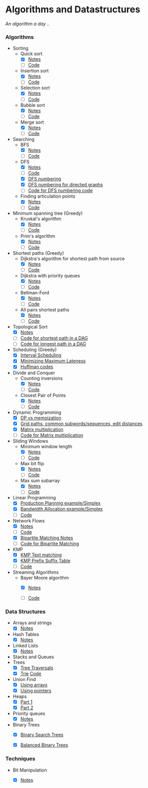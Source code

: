 # Algorithms and Datastructures
_An algorithm a day .._  


### Algorithms 

* Sorting
  - Quick sort
    - [x] [Notes](Algorithms/Sorting/Quick_sort.pdf)
    - [ ] [Code](Algorithms/Sorting/Quick_sort.py)  
  - Insertion sort  
    - [x] [Notes](Algorithms/Sorting/Insertion_sort.pdf)  
    - [ ] [Code](Algorithms/Sorting/Insertion_sort.py)    
  - Selection sort  
    - [x] [Notes](Algorithms/Sorting/Selection_sort.pdf)  
    - [ ] [Code](Algorithms/Sorting/Selection_sort.py)    
  - Bubble sort
    - [x] [Notes](Algorithms/Sorting/Sorting.pdf)  
    - [ ] [Code](Algorithms/Sorting/Bubble_sort.py)      
  - Merge sort
    - [x] [Notes](Algorithms/Sorting/Sorting.pdf)  
    - [ ] [Code](Algorithms/Sorting/Merge_sort.py)  

* Searching  
  - BFS 
    - [x] [Notes](Algorithms/BFS/BFS.pdf)  
    - [ ] [Code](Algorithms/BFS/BFS.py)
  - DFS  
    - [x] [Notes](Algorithms/DFS/DFS.pdf)
    - [ ] [Code](Algorithms/DFS/DFS.py)
    - [x] [DFS numbering](Algorithms/DFS/DFS_numbering.pdf)
    - [x] [DFS numbering for directed graphs](Algorithms/DFS/DFS_numbering_for_directed_graphs.pdf)
    - [ ] [Code for DFS numbering code](Algorithms/DFS/DFS_numbering.py)
  - Finding articulation points
    - [x] [Notes](Algorithms/ArticulationPoints/Articulation_points.pdf)  
    - [ ] [Code](Algorithms/ArticulationPoints/Articulation_points.py)
* Minimum spanning tree (Greedy)
  - Kruskal's algorithm
    - [x] [Notes](Algorithms/MinimumSpanningTree/Kruskal/Kruskal_algorithm.pdf)
    - [ ] [Code](Algorithms/MinimumSpanningTree/Kruskal/Kruskal.py)
  - Prim's algorithm  
    - [x] [Notes](Algorithms/MinimumSpanningTree/Prim/Prim_algorithm.pdf)
    - [ ] [Code](Algorithms/MinimumSpanningTree/Prim/Prim.py) 
* Shortest paths (Greedy)
  - Dijkstra's algorithm for shortest path from source
    - [x] [Notes](Algorithms/ShortestPath/Dijkstra/Dijkstra_algorithm.pdf)
    - [ ] [Code](Algorithms/ShortestPath/Dijkstra/Dijkstra_without_heaps.py)
  - Dijkstra with priority queues
    - [x] [Notes](Algorithms/ShortestPath/Dijkstra/Dijkstra_with_heaps.pdf)
    - [ ] [Code](Algorithms/ShortestPath/Dijkstra/Dijkstra_with_heaps.py)   
  - Bellman-Ford
    - [x] [Notes](Algorithms/ShortestPath/Bellman-Ford.pdf)
    - [ ] [Code](Algorithms/ShortestPath/Bellman-Ford.py)
  - All pairs shortest paths  
    - [x] [Notes](Algorithms/ShortestPath/AllPairsShortestPaths.pdf)
    - [ ] [Code](Algorithms/ShortestPath/AllPairsShortestPaths.py)
* Topological Sort
  - [x] [Notes](Algorithms/TopologicalSort/SortingDAG.pdf)
  - [ ] [Code for shortest path in a DAG](Algorithms/TopologicalSort/shortest_path_in_dag.py)
  - [ ] [Code for longest path in a DAG](Algorithms/TopologicalSort/longest_path_in_dag.py)
* Scheduling (Greedy)
  - [x] [Interval Scheduling](Algorithms/Scheduling/Interval_scheduling.pdf)
  - [x] [Minimizing Maximum Lateness](Algorithms/Scheduling/Minimizing_max_lateness.pdf)
  - [x] [Huffman codes](Algorithms/HuffmanCodes/Huffman_codes.pdf) 
* Divide and Conquer
  - Counting inversions  
    - [x] [Notes](Algorithms/DivideConquer/DivideConquer_inversions.pdf)  
    - [ ] [Code](Algorithms/DivideConquer/DivideConquer_inversions.py)
  - Closest Pair of Points  
    - [x] [Notes](Algorithms/DivideConquer/DivideConquer_closestpairofpoints.pdf)  
    - [ ] [Code](Algorithms/DivideConquer/DivideConquer_closestpairofpoints.py)   
* Dynamic Programming
   - [x] [DP vs memoization](Algorithms/DynamicProgramming/DPvsMemoization.pdf)
   - [x] [Grid paths, common subwords/sequences, edit distances](Algorithms/DynamicProgramming/DP_problems.pdf)
   - [x] [Matrix multiplication](Algorithms/DynamicProgramming/Matrix_multiplication.pdf)
   - [ ] [Code for Matrix multiplication](Algorithms/DynamicProgramming/Matrix_multiplication.py)
* Sliding Windows  
  - Minimum window length
    - [x] [Notes](Algorithms/SlidingWindow/MinimumWindowLength.pdf)
    - [ ] [Code](Algorithms/SlidingWindow/MinimumWindowLength.py)
  - Max bit flip
    - [x] [Notes](Algorithms/SlidingWindow/BitFlip.pdf)
    - [ ] [Code](Algorithms/SlidingWindow/MinimumWindowLength.py)
  - Max sum subarray
    - [x] [Notes](Algorithms/SlidingWindow/MaxSumSubarray.pdf)
    - [ ] [Code](Algorithms/SlidingWindow/MinimumWindowLength.py)
* Linear Programming 
  - [x] [Production Planning example/Simplex](Algorithms/LinearProgramming/LP-ProductionPlanning_example.pdf)
  - [x] [Bandwidth Allocation example/Simplex](Algorithms/LinearProgramming/LP-BandwidthAllocation_example.pdf)
  - [ ] [Code](Algorithms/LinearProgramming/LP.py)
* Network Flows  
  - [x] [Notes](Algorithms/LinearProgramming/NetworkFlows/NetworkFlows.pdf)  
  - [ ] [Code](Algorithms/LinearProgramming/NetworkFlows/NetworkFlows.py)
  - [x] [Bipartite Matching Notes](Algorithms/LinearProgramming/NetworkFlows/BipartiteMatching.pdf)
  - [ ] [Code for Bipartite Matching](Algorithms/LinearProgramming/NetworkFlows/BipartiteMatching.py)
* KMP 
  - [x] [KMP Text matching](Algorithms/KMP/KMP-textmatching.pdf)   
  - [x] [KMP Prefix Suffix Table](Algorithms/KMP/KMP-prefix_suffix_table.pdf)  
  - [ ] [Code](Algorithms/KMP/KMP.py)     
* Streaming Algorithms
  - Bayer Moore algorithm
    - [x] [Notes](Algorithms/StreamingAlgorithms/BayerMoore.pdf)
    - [ ] [Code](Algorithms/StreamingAlgorithms/BayerMoore.py)
   
 

### Data Structures

* Arrays and strings 
    - [x] [Notes](DataStructures/ArraysStrings.pdf)
* Hash Tables 
    - [x] [Notes](DataStructures/HashTables.pdf)
* Linked Lists
    - [x] [Notes](DataStructures/LinkedLists/Linked_lists.pdf)
* Stacks and Queues
* Trees 
    - [x] [Tree Traversals](DataStructures/Trees/Tree_traversals.pdf)
    - [x] [Trie](DataStructures/Trees/Trie.pdf) [Code](DataStructures/Trees/Trie.py)
* Union Find
    - [x] [Using arrays](DataStructures/UnionFind/UnionFind_arrayimplementation.pdf)
    - [x] [Using pointers](DataStructures/UnionFind/UnionFind-pointerimplementation)
* Heaps
    - [x] [Part 1](DataStructures/Heaps/Heaps_1.pdf)
    - [x] [Part 2](DataStructures/Heaps/Heaps_2.pdf)
* Priority queues 
    - [x] [Notes](DataStructures/PriorityQueue/Priority_queues.pdf)
* Binary Trees
    - [x] [Binary Search Trees](DataStructures/BinarySearchTrees/Binary_search_trees.pdf)
    - [x] [Balanced Binary Trees](DataStructures/BinarySearchTrees/Balanced_binary_trees.pdf)






### Techniques

* Bit Manipulation 
    - [x] [Notes](Techniques/BitManipulation.pdf)





